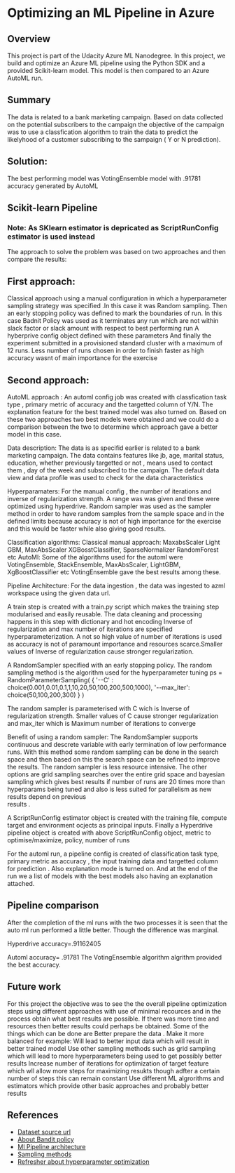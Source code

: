 # Optimizing an ML Pipeline in Azure

## Overview
This project is part of the Udacity Azure ML Nanodegree.
In this project, we build and optimize an Azure ML pipeline using the Python SDK and a provided Scikit-learn model.
This model is then compared to an Azure AutoML run.

## Summary
The data is related to a bank marketing campaign. 
Based on data collected on the potential subscribers to the campaign
the objective of the campaign was to use a classfication algorithm to train
the data to predict the likelyhood of a customer subscribing
to the sampaign ( Y or N prediction).


## Solution: 
The best performing model was VotingEnsemble model with .91781 accuracy generated by AutoML


## Scikit-learn Pipeline
### Note: As SKlearn estimator is depricated as ScriptRunConfig estimator is used instead
The approach to solve the problem was based on two approaches
and then compare the results:
## First approach:
Classical approach using a manual configuration in which 
a hyperparameter sampling strategy was specified .In this case it was 
Random sampling. 
Then an early stopping policy was defined to mark the boundaries
of run. In this case Badnit Policy was used as it terminates 
any run which are not within slack factor or slack amount with
respect to best performing run
A hyberprive config object defined with these parameters 
And finally the experiment submitted in a provisioned 
standard cluster with a maximum of 12 runs. Less number
of runs chosen in order to finish faster as high accuracy wasnt
of main importance for the exercise
## Second approach:
AutoML approach : An automl config job was created with classfication
task type , primary metric of accuracy and the targetted column
of Y/N. The explanation feature for the best trained model was
also turned on. 
Based on these two approaches two best models were obtained 
and we could do a comparison between the two to determine
which approach gave a better model in this case.

Data description: The data is as specifid earlier is related to a bank marketing
campaign. The data contains features like jb, age, marital status,
education, whether previously targetted or not , means used
to contact them , day of the week and subscribed to the campaign.
The default data view and data profile was used to check
for the data characteristics

Hyperparamaters: For the manual config , the number of iterations
and inverse of regularization strength. A range was was given
and these were optimized using hyperdrive. Random sampler was used
as the sampler method in order to have random samples 
from the sample space and in the defined limits because accuracy is not of 
high importance for the exercise and this would be faster
while also giving good results.

Classification algorithms: 
Classical manual approach: MaxabsScaler Light GBM, MaxAbsScaler
XGBosstClassifier, SparseNormalizer RandomForest etc
AutoMl: Some of the algorithms used for the automl were VotingEnsemble,
StackEnsemble, MaxAbsScaler, LightGBM, XgBoostClassifier etc
VotingEnsemble gave the best results among these.

Pipeline Architecture: 
For the data ingestion , the data was ingested to azml workspace 
using the given data url. 

A train step is created with a train.py script which makes the 
training step modularised and easily reusable.
The data cleaning and processing happens in this step
with dictionary and hot encoding
Inverse of regularization and max number of iterations are
specified hyperparameterization. A not so high value of
number of iterations is  used as accuracy is not of paramount importance
and resources scarce.Smaller values of Inverse of regularization cause
stronger regularization.

A RandomSampler specified with an early stopping policy.
The random sampling method is the algorithm used for the hyperparameter tuning
ps = RandomParameterSampling(
    {
        '--C' : choice(0.001,0.01,0.1,1,10,20,50,100,200,500,1000),
        '--max_iter': choice(50,100,200,300)
    }
)

The random sampler is parameterised with C wich is Inverse of regularization strength. Smaller values of C cause stronger regularization
and max_iter which is Maximum number of iterations to converge

Benefit of using a random sampler:
The RandomSampler supports continuous and descrete variable with early termination of low performance runs.
With this method some random sampling can be done in the search space and then based on this the search space can be refined to improve the results.
The random sampler is less resource intensive. The other options  are grid sampling searches over the entire grid space and bayesian sampling which 
gives best results if number of runs are 20 times more than hyperparams being tuned and also is less suited for parallelism as new results depend on previous \
results .


A ScriptRunConfig estimator object is created with the training 
file, compute target and environment ocjects as principal inputs.
Finally a Hyperdrive pipeline object is created with above 
ScriptRunConfig object, metric to optimise/maximize, policy, number of runs 

For the automl run, a pipeline config is created of classification
task type, primary metric as accuracy , the input training data 
and targetted column for prediction . Also explanation mode is turned on.
And at the end of the run we a list of models with the best models also having an explanation attached.


## Pipeline comparison
After the completion of the ml runs with the two processes
it is seen that the auto ml run performed a little better.
Though the difference was marginal.

Hyperdrive accuracy=.91162405

Automl accuracy= .91781
The VotingEnsemble algorithm algrithm provided the best accuracy.


## Future work
For this project the objective was to see the the overall
pipeline optimization steps using different approaches
with use of minimal recources and in the process obtain what
best results are possible.
If there was more time and resources then better results could perhaps be obtained.
Some of the things which can be done are
Better prepare the data . Make it more balanced for example: Will lead to better input data which will result in better trained model
Use other sampling methods such as grid sampling which will lead to more hyperparameters being used to get possibly better results
Increase number of iterations for optimization of target feature which wll allow more steps for maximizing resukts though adfter a certain number of steps this can remain constant
Use different ML algrorithms and estimators which provide other basic approaches and probably better results

## References
- [Dataset source url](https://archive.ics.uci.edu/ml/datasets/Bank+Marketing)
- [About Bandit policy](https://azure.github.io/azureml-sdk-for-r/reference/bandit_policy.html)
- [Ml Pipeline architecture](https://towardsdatascience.com/architecting-a-machine-learning-pipeline-a847f094d1c7)
- [Sampling methods](https://www.qualtrics.com/uk/experience-management/research/sampling-methods/?rid=ip&prevsite=en&newsite=uk&geo=FR&geomatch=uk)
- [Refresher about hyperparameter optimization](https://towardsdatascience.com/hyperparameters-optimization-526348bb8e2d)
